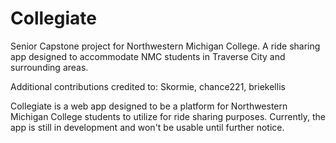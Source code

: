 # Collegiate
Senior Capstone project for Northwestern Michigan College. A ride sharing app designed to accommodate NMC students in Traverse City and surrounding areas.

Additional contributions credited to: Skormie, chance221, briekellis

Collegiate is a web app designed to be a platform for Northwestern Michigan College students to utilize for ride sharing purposes.
Currently, the app is still in development and won't be usable until further notice. 
